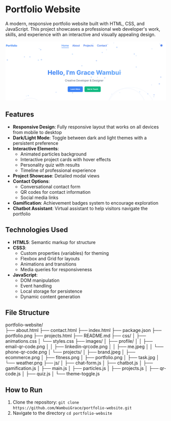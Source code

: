 
# Portfolio Website

A modern, responsive portfolio website built with HTML, CSS, and JavaScript. This project showcases a professional web developer's work, skills, and experience with an interactive and visually appealing design.

![alt text](images/projects/portfolio.png)

## Features

- **Responsive Design**: Fully responsive layout that works on all devices from mobile to desktop
- **Dark/Light Mode**: Toggle between dark and light themes with a persistent preference
- **Interactive Elements**: 
  - Animated particles background
  - Interactive project cards with hover effects
  - Personality quiz with results
  - Timeline of professional experience
- **Project Showcase**: Detailed modal views
- **Contact Options**: 
  - Conversational contact form
  - QR codes for contact information
  - Social media links
- **Gamification**: Achievement badges system to encourage exploration
- **Chatbot Assistant**: Virtual assistant to help visitors navigate the portfolio

## Technologies Used

- **HTML5**: Semantic markup for structure
- **CSS3**: 
  - Custom properties (variables) for theming
  - Flexbox and Grid for layouts
  - Animations and transitions
  - Media queries for responsiveness
- **JavaScript**: 
  - DOM manipulation
  - Event handling
  - Local storage for persistence
  - Dynamic content generation

## File Structure
portfolio-website/  
├── about.html 
├── contact.html 
├── index.html 
├── package.json 
├── portfolio.png 
├── projects.html 
├── README.md 
├── css/ 
│ ├── animations.css 
│ └── styles.css 
├── images/ 
│ ├── profile/ 
│ │ ├── email-qr-code.png 
│ │ ├── linkedin-qrcode.png 
│ │ ├── me.jpeg 
│ │ └── phone-qr-code.png 
│ └── projects/ 
│ ├── brand.jpeg 
│ ├── ecommerce.png 
│ ├── fitness.png 
│ ├── portfolio.png 
│ ├── task.jpg 
│ └── weather.png 
├── js/ 
│ ├── chat-form.js 
│ ├── chatbot.js 
│ ├── gamification.js 
│ ├── main.js 
│ ├── particles.js 
│ ├── projects.js 
│ ├── qr-code.js 
│ ├── quiz.js 
│ └── theme-toggle.js


## How to Run

1. Clone the repository:
   ```git clone https://github.com/WambuiGrace/portfolio-website.git```
2. Navigate to the directory
    ```cd portfolio-website```